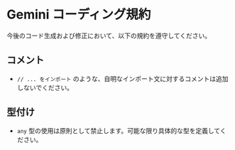 # Gemini コーディング規約

今後のコード生成および修正において、以下の規約を遵守してください。

## コメント

- `// ... をインポート` のような、自明なインポート文に対するコメントは追加しないでください。

## 型付け

- `any` 型の使用は原則として禁止します。可能な限り具体的な型を定義してください。
